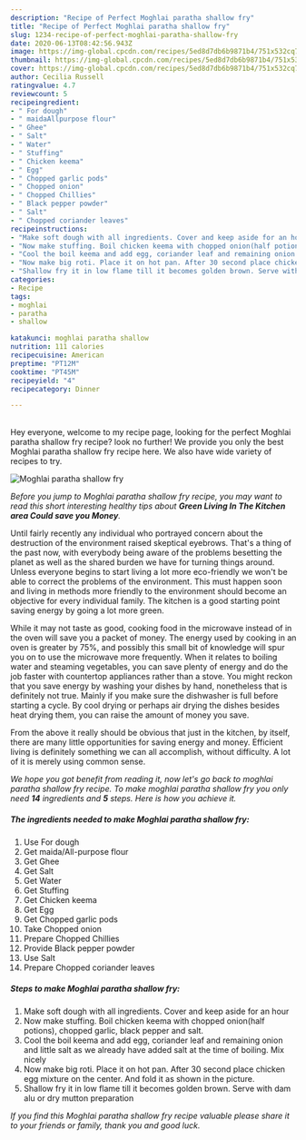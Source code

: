 ```yaml
---
description: "Recipe of Perfect Moghlai paratha shallow fry"
title: "Recipe of Perfect Moghlai paratha shallow fry"
slug: 1234-recipe-of-perfect-moghlai-paratha-shallow-fry
date: 2020-06-13T08:42:56.943Z
image: https://img-global.cpcdn.com/recipes/5ed8d7db6b9871b4/751x532cq70/moghlai-paratha-shallow-fry-recipe-main-photo.jpg
thumbnail: https://img-global.cpcdn.com/recipes/5ed8d7db6b9871b4/751x532cq70/moghlai-paratha-shallow-fry-recipe-main-photo.jpg
cover: https://img-global.cpcdn.com/recipes/5ed8d7db6b9871b4/751x532cq70/moghlai-paratha-shallow-fry-recipe-main-photo.jpg
author: Cecilia Russell
ratingvalue: 4.7
reviewcount: 5
recipeingredient:
- " For dough"
- " maidaAllpurpose flour"
- " Ghee"
- " Salt"
- " Water"
- " Stuffing"
- " Chicken keema"
- " Egg"
- " Chopped garlic pods"
- " Chopped onion"
- " Chopped Chillies"
- " Black pepper powder"
- " Salt"
- " Chopped coriander leaves"
recipeinstructions:
- "Make soft dough with all ingredients. Cover and keep aside for an hour"
- "Now make stuffing. Boil chicken keema with chopped onion(half potions), chopped garlic, black pepper and salt."
- "Cool the boil keema and add egg, coriander leaf and remaining onion and little salt as we already have added salt at the time of boiling. Mix nicely"
- "Now make big roti. Place it on hot pan. After 30 second place chicken egg mixture on the center. And fold it as shown in the picture."
- "Shallow fry it in low flame till it becomes golden brown. Serve with dam alu or dry mutton preparation"
categories:
- Recipe
tags:
- moghlai
- paratha
- shallow

katakunci: moghlai paratha shallow 
nutrition: 111 calories
recipecuisine: American
preptime: "PT12M"
cooktime: "PT45M"
recipeyield: "4"
recipecategory: Dinner

---
```

<br>
Hey everyone, welcome to my recipe page, looking for the perfect Moghlai paratha shallow fry recipe? look no further! We provide you only the best Moghlai paratha shallow fry recipe here. We also have wide variety of recipes to try.
<br>


![Moghlai paratha shallow fry](https://img-global.cpcdn.com/recipes/5ed8d7db6b9871b4/751x532cq70/moghlai-paratha-shallow-fry-recipe-main-photo.jpg)

<i>Before you jump to Moghlai paratha shallow fry recipe, you may want to read this short interesting healthy tips about 
<strong>Green Living In The Kitchen area Could save you Money</strong>.</i>
</br>

Until fairly recently any individual who portrayed concern about the destruction of the environment raised skeptical eyebrows. That's a thing of the past now, with everybody being aware of the problems besetting the planet as well as the shared burden we have for turning things around. Unless everyone begins to start living a lot more eco-friendly we won't be able to correct the problems of the environment. This must happen soon and living in methods more friendly to the environment should become an objective for every individual family. The kitchen is a good starting point saving energy by going a lot more green.

While it may not taste as good, cooking food in the microwave instead of in the oven will save you a packet of money. The energy used by cooking in an oven is greater by 75%, and possibly this small bit of knowledge will spur you on to use the microwave more frequently. When it relates to boiling water and steaming vegetables, you can save plenty of energy and do the job faster with countertop appliances rather than a stove. You might reckon that you save energy by washing your dishes by hand, nonetheless that is definitely not true. Mainly if you make sure the dishwasher is full before starting a cycle. By cool drying or perhaps air drying the dishes besides heat drying them, you can raise the amount of money you save.

From the above it really should be obvious that just in the kitchen, by itself, there are many little opportunities for saving energy and money. Efficient living is definitely something we can all accomplish, without difficulty. A lot of it is merely using common sense.


<i>We hope you got benefit from reading it, now let's go back to moghlai paratha shallow fry recipe. To make moghlai paratha shallow fry you only need <strong>14</strong> ingredients and <strong>5</strong> steps. Here is how you achieve it.
</i>

##### The ingredients needed to make Moghlai paratha shallow fry:

1. Use  For dough
1. Get  maida/All-purpose flour
1. Get  Ghee
1. Get  Salt
1. Get  Water
1. Get  Stuffing
1. Get  Chicken keema
1. Get  Egg
1. Get  Chopped garlic pods
1. Take  Chopped onion
1. Prepare  Chopped Chillies
1. Provide  Black pepper powder
1. Use  Salt
1. Prepare  Chopped coriander leaves


##### Steps to make Moghlai paratha shallow fry:

1. Make soft dough with all ingredients. Cover and keep aside for an hour
1. Now make stuffing. Boil chicken keema with chopped onion(half potions), chopped garlic, black pepper and salt.
1. Cool the boil keema and add egg, coriander leaf and remaining onion and little salt as we already have added salt at the time of boiling. Mix nicely
1. Now make big roti. Place it on hot pan. After 30 second place chicken egg mixture on the center. And fold it as shown in the picture.
1. Shallow fry it in low flame till it becomes golden brown. Serve with dam alu or dry mutton preparation


<i>If you find this Moghlai paratha shallow fry recipe valuable please share it to your friends or family, thank you and good luck.</i>
